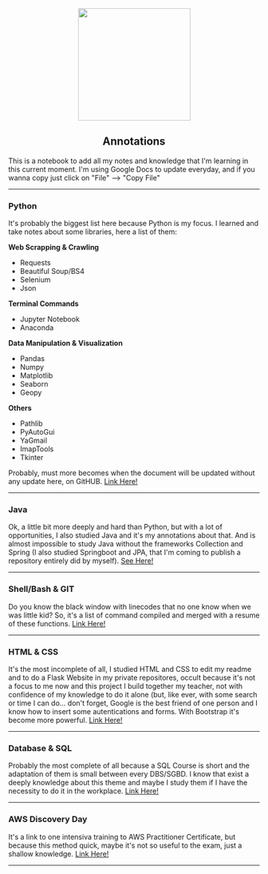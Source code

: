 
<div align="center">
<img src="https://i.pinimg.com/originals/dd/64/da/dd64da585bc57cb05e5fd4d8ce873f57.png" widht=225 height=225></img>
<h2>Annotations</h2>
</div>
<p>This is a notebook to add all my notes and knowledge that I'm learning in this current moment. I'm using Google Docs to update everyday, and if you wanna copy just click on "File" —> "Copy File"</p>

<hr>

<div>
 <div>
  <h3>Python</h3>
  <p>
 It's probably the biggest list here because Python is my focus. I learned and take notes about some libraries, here a list of them:
  </p>
  </div>
 
 <div>
  <p><strong>Web Scrapping & Crawling</strong></p>
  <ul>
   <li>Requests</li>
   <li>Beautiful Soup/BS4</li>
   <li>Selenium</li>
   <li>Json</li>
  </ul>
 </div>

 <div>
  <p><strong>Terminal Commands</strong></p>
  <ul>
   <li>Jupyter Notebook</li>
   <li>Anaconda</li>
  </ul>
 </div>

 <div>
   <p><strong>Data Manipulation & Visualization</strong></p>
   <ul>
    <li>Pandas</li>
    <li>Numpy</li>
    <li>Matplotlib</li>
    <li>Seaborn</li>
    <li>Geopy</li>
   </ul>
  </div>

 <div>
  <p><strong>Others</strong></p>
  <ul>
   <li>Pathlib</li>
   <li>PyAutoGui</li>
   <li>YaGmail</li>
   <li>ImapTools</li>
   <li>Tkinter</li>
   </ul>
 </div>

  <p>Probably, must more becomes when the document will be updated without any update here, on GitHUB.
  <a href="https://docs.google.com/document/d/1-xi1s3qRCp1MC7gPF_rPIX-93HfJ7kpGoUb6hXXnwwI/edit?usp=sharing"> Link Here! </a></p>
</div>

<hr>

<div>
 <h3>Java</h3>
 <p>
  Ok, a little bit more deeply and hard than Python, but with a lot of opportunities, I also studied Java and it's my annotations about that. And is almost impossible to study Java without the frameworks Collection and Spring (I also studied Springboot and JPA, that I'm coming to publish a repository entirely did by myself).
 <a href="https://docs.google.com/document/d/18JvfkuFSC1V7404IMRebmmgmRdpOjHgbj-7QD7Plnmw/edit?usp=sharing"> See Here! </a></p>
</div>

<hr>
<div>
 <h3>Shell/Bash & GIT</h3>
 <p>
 Do you know the black window with linecodes that no one know when we was little kid? So, it's a list of command compiled and merged with a resume of these functions.
 <a href="https://docs.google.com/document/d/130umjWcJBaEyeWDGiCjiSbe0LDVNMdg9_Yp_RcCesmM/edit?usp=sharing"> Link Here! </a>
 </p>
</div>
 
<hr>
<div>
 <h3>HTML & CSS</h3>
 <p>
 It's the most incomplete of all, I studied HTML and CSS to edit my readme and to do a Flask Website in my private repositores, occult because it's not a focus to me now and this project I build together my teacher, not with confidence of my knowledge to do it alone (but, like ever, with some search or time I can do... don't forget, Google is the best friend of one person and I know how to insert some autentications and forms. With Bootstrap it's become more powerful.
 <a href="https://docs.google.com/document/d/1k0F_Wfit8kXj9dEWa8ZfxVV3cAyoct9yB_TXLdvLEsM/edit?usp=sharing"> Link Here! </a>
 </p>
</div>
  
<hr>
<div>
 <h3>Database & SQL</h3>
 <p>
  Probably the most complete of all because a SQL Course is short and the adaptation of them is small between every DBS/SGBD. I know that exist a deeply knowledge about this theme and maybe I study them if I have the necessity to do it in the workplace. 
  <a href="https://docs.google.com/document/d/1IKb571yMttLayUwAP1qbBukHkzmSDTqu30wVn-nUceo/edit?usp=sharing"> Link Here! </a>
 </p>
</div>
 
<hr>
<div>
 <h3>AWS Discovery Day</h3>
 <p> 
 It's a link to one intensiva training to AWS Practitioner Certificate, but because this method quick, maybe it's not so useful to the exam, just a shallow knowledge.  <a href="https://docs.google.com/document/d/1mR6dYmX6zWlkerXK47vjvY_ao8GRu8Rmad0fdUnub_k/edit?usp=sharing"> Link Here! </a>
 </p>
</div>
<hr>
